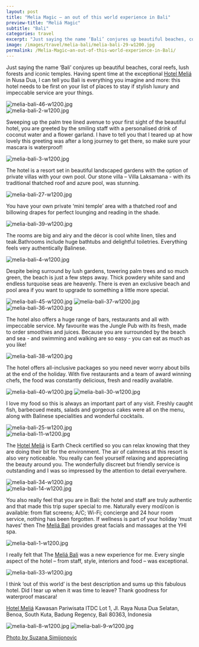 ```yaml
---
layout: post
title: "Melia Magic – an out of this world experience in Bali"
preview-title: "Meliá Magic"
subtitle: "Bali"
categories: travel
excerpt: "Just saying the name ‘Bali’ conjures up beautiful beaches, coral reefs, lush forests and iconic temples. Having spent time at the exceptional Hotel Meliá in Nusa Dua, I can tell you Bali is everything" 
image: /images/travel/melia-bali/melia-bali-29-w1200.jpg
permalink: /Melia-Magic–an-out-of-this-world-experience-in-Bali/
---
```

Just saying the name ‘Bali’ conjures up beautiful beaches, coral reefs, lush forests and iconic temples. Having spent time at the exceptional <a href="https://www.melia.com/en/hotels/indonesia/bali/melia-bali/index.htm?utm_medium=593311&utm_source=758477&utm_campaign=0_GLOBAL_C_BLACKFRIDAY_2019_5701_SEA_25112019_ALEMEA&utm_term=social&utm_content=IG&ectrans=1" target="_blank">Hotel Meliá</a> in Nusa Dua, I can tell you Bali is everything you imagine and more: this hotel needs to be first on your list of places to stay if stylish luxury and impeccable service are your things.

<img src="{{ '/images/travel/melia-bali/melia-bali-46-w1200.jpg' | prepend: SourceUrl }}" alt="melia-bali-46-w1200.jpg">

<div class="row no-gutters">
    <div class="col-md-6 col-sm-12">
        <div class="post-left-image" style="background: url(../images/travel/melia-bali/melia-bali-16-w1200.jpg) no-repeat; background-size: cover; margin-right: 0.5rem; max-height: 800px !important"></div>
    </div>
    <div class="col-md-6 col-sm-12">
        <div class="post-right-image" style="background: url(../images/travel/melia-bali/melia-bali-18-w1200.jpg) no-repeat; background-size: cover; margin-left: 0.5rem; max-height: 800px !important"></div>
    </div>
</div>

<img src="{{ '/images/travel/melia-bali/melia-bali-2-w1200.jpg' | prepend: SourceUrl }}" alt="melia-bali-2-w1200.jpg">
 
Sweeping up the palm tree lined avenue to your first sight of the beautiful hotel, you are greeted by the smiling staff with a personalised drink of coconut water and a flower garland. I have to tell you that I teared up at how lovely this greeting was after a long journey to get there, so make sure your mascara is waterproof!

<img src="{{ '/images/travel/melia-bali/melia-bali-3-w1200.jpg' | prepend: SourceUrl }}" alt="melia-bali-3-w1200.jpg">

The hotel is a resort set in beautiful landscaped gardens with the option of private villas with your own pool. Our stone villa – Villa Laksamana - with its traditional thatched roof and azure pool, was stunning.

<img src="{{ '/images/travel/melia-bali/melia-bali-27-w1200.jpg' | prepend: SourceUrl }}" alt="melia-bali-27-w1200.jpg">

<div class="row no-gutters">
    <div class="col-md-6 col-sm-12">
        <div class="post-left-image" style="background: url(../images/travel/melia-bali/melia-bali-22-w1200.jpg) no-repeat; background-size: cover; margin-right: 0.5rem; max-height: 800px !important"></div>
    </div>
    <div class="col-md-6 col-sm-12">
        <div class="post-right-image" style="background: url(../images/travel/melia-bali/melia-bali-29-w1200.jpg) no-repeat; background-size: cover; margin-left: 0.5rem; max-height: 800px !important"></div>
    </div>
</div>

You have your own private ‘mini temple’ area with a thatched roof and billowing drapes for perfect lounging and reading in the shade. 

<img src="{{ '/images/travel/melia-bali/melia-bali-39-w1200.jpg' | prepend: SourceUrl }}" alt="melia-bali-39-w1200.jpg">

<div class="row no-gutters">
    <div class="col-md-6 col-sm-12">
        <div class="post-left-image" style="background: url(../images/travel/melia-bali/melia-bali-28-w1200.jpg) no-repeat; background-size: cover; margin-right: 0.5rem; max-height: 800px !important"></div>
    </div>
    <div class="col-md-6 col-sm-12">
        <div class="post-right-image" style="background: url(../images/travel/melia-bali/melia-bali-21-w1200.jpg) no-repeat; background-size: cover; margin-left: 0.5rem; max-height: 800px !important"></div>
    </div>
</div>

<div class="row no-gutters">
    <div class="col-md-6 col-sm-12">
        <div class="post-left-image" style="background: url(../images/travel/melia-bali/melia-bali-47-w1200.jpg) no-repeat; background-size: cover; margin-right: 0.5rem; max-height: 800px !important"></div>
    </div>
    <div class="col-md-6 col-sm-12">
        <div class="post-right-image" style="background: url(../images/travel/melia-bali/melia-bali-26-w1200.jpg) no-repeat; background-size: cover; margin-left: 0.5rem; max-height: 800px !important"></div>
    </div>
</div>

The rooms are big and airy and the décor is cool white linen, tiles and teak.Bathrooms include huge bathtubs and delightful toiletries. Everything feels very authentically Balinese.

<img src="{{ '/images/travel/melia-bali/melia-bali-4-w1200.jpg' | prepend: SourceUrl }}" alt="melia-bali-4-w1200.jpg">

<div class="row no-gutters">
    <div class="col-md-6 col-sm-12">
        <div class="post-left-image" style="background: url(../images/travel/melia-bali/melia-bali-6-w1200.jpg) no-repeat; background-size: cover; margin-right: 0.5rem; max-height: 800px !important"></div>
    </div>
    <div class="col-md-6 col-sm-12">
        <div class="post-right-image" style="background: url(../images/travel/melia-bali/melia-bali-5-w1200.jpg) no-repeat; background-size: cover; margin-left: 0.5rem; max-height: 800px !important"></div>
    </div>
</div>

Despite being surround by lush gardens, towering palm trees and so much green, the beach is just a few steps away. Thick powdery white sand and endless turquoise seas are heavenly. There is even an exclusive beach and pool area if you want to upgrade to something a little more special.

<img src="{{ '/images/travel/melia-bali/melia-bali-45-w1200.jpg' | prepend: SourceUrl }}" alt="melia-bali-45-w1200.jpg">

<img src="{{ '/images/travel/melia-bali/melia-bali-37-w1200.jpg' | prepend: SourceUrl }}" alt="melia-bali-37-w1200.jpg">

<div class="row no-gutters">
    <div class="col-md-6 col-sm-12">
        <div class="post-left-image" style="background: url(../images/travel/melia-bali/melia-bali-23-w1200.jpg) no-repeat; background-size: cover; margin-right: 0.5rem; max-height: 800px !important"></div>
    </div>
    <div class="col-md-6 col-sm-12">
        <div class="post-right-image" style="background: url(../images/travel/melia-bali/melia-bali-24-w1200.jpg) no-repeat; background-size: cover; margin-left: 0.5rem; max-height: 800px !important"></div>
    </div>
</div>

<img src="{{ '/images/travel/melia-bali/melia-bali-36-w1200.jpg' | prepend: SourceUrl }}" alt="melia-bali-36-w1200.jpg">

The hotel also offers a huge range of bars, restaurants and all with impeccable service. My favourite was the Jungle Pub with its fresh, made to order smoothies and juices. Because you are surrounded by the beach and sea - and swimming and walking are so easy - you can eat as much as you like!

<img src="{{ '/images/travel/melia-bali/melia-bali-38-w1200.jpg' | prepend: SourceUrl }}" alt="melia-bali-38-w1200.jpg">

The hotel offers all-inclusive packages so you need never worry about bills at the end of the holiday. With five restaurants and a team of award winning chefs, the food was constantly delicious, fresh and readily available. 

<img src="{{ '/images/travel/melia-bali/melia-bali-40-w1200.jpg' | prepend: SourceUrl }}" alt="melia-bali-40-w1200.jpg">

<img src="{{ '/images/travel/melia-bali/melia-bali-30-w1200.jpg' | prepend: SourceUrl }}" alt="melia-bali-30-w1200.jpg">

I love my food so this is always an important part of any visit. Freshly caught fish, barbecued meats, salads and gorgeous cakes were all on the menu, along with Balinese specialities and wonderful cocktails.

<img src="{{ '/images/travel/melia-bali/melia-bali-25-w1200.jpg' | prepend: SourceUrl }}" alt="melia-bali-25-w1200.jpg">

<div class="row no-gutters">
    <div class="col-md-6 col-sm-12">
        <div class="post-left-image" style="background: url(../images/travel/melia-bali/melia-bali-10-w1200.jpg) no-repeat; background-size: cover; margin-right: 0.5rem; max-height: 800px !important"></div>
    </div>
    <div class="col-md-6 col-sm-12">
        <div class="post-right-image" style="background: url(../images/travel/melia-bali/melia-bali-12-w1200.jpg) no-repeat; background-size: cover; margin-left: 0.5rem; max-height: 800px !important"></div>
    </div>
</div>

<img src="{{ '/images/travel/melia-bali/melia-bali-11-w1200.jpg' | prepend: SourceUrl }}" alt="melia-bali-11-w1200.jpg">

The <a href="https://www.melia.com/en/hotels/indonesia/bali/melia-bali/index.htm?utm_medium=593311&utm_source=758477&utm_campaign=0_GLOBAL_C_BLACKFRIDAY_2019_5701_SEA_25112019_ALEMEA&utm_term=social&utm_content=IG&ectrans=1" target="_blank">Hotel Meliá</a> is Earth Check certified so you can relax knowing that they are doing their bit for the environment. The air of calmness at this resort is also very noticeable. You really can feel yourself relaxing and appreciating the beauty around you. The wonderfully discreet but friendly service is outstanding and I was so impressed by the attention to detail everywhere.

<img src="{{ '/images/travel/melia-bali/melia-bali-34-w1200.jpg' | prepend: SourceUrl }}" alt="melia-bali-34-w1200.jpg">

<div class="row no-gutters">
    <div class="col-md-6 col-sm-12">
        <div class="post-left-image" style="background: url(../images/travel/melia-bali/melia-bali-19-w1200.jpg) no-repeat; background-size: cover; margin-right: 0.5rem; max-height: 800px !important"></div>
    </div>
    <div class="col-md-6 col-sm-12">
        <div class="post-right-image" style="background: url(../images/travel/melia-bali/melia-bali-20-w1200.jpg) no-repeat; background-size: cover; margin-left: 0.5rem; max-height: 800px !important"></div>
    </div>
</div>

<img src="{{ '/images/travel/melia-bali/melia-bali-14-w1200.jpg' | prepend: SourceUrl }}" alt="melia-bali-14-w1200.jpg">

You also really feel that you are in Bali: the hotel and staff are truly authentic and that made this trip super special to me. Naturally every mod/con is available: from flat screens; A/C; Wi-Fi; concierge and 24 hour room service, nothing has been forgotten. If wellness is part of your holiday ‘must haves’ then The <a href="https://www.melia.com/en/hotels/indonesia/bali/melia-bali/index.htm?utm_medium=593311&utm_source=758477&utm_campaign=0_GLOBAL_C_BLACKFRIDAY_2019_5701_SEA_25112019_ALEMEA&utm_term=social&utm_content=IG&ectrans=1" target="_blank">Meliá Bali</a> provides great facials and massages at the YHI spa.

<img src="{{ '/images/travel/melia-bali/melia-bali-1-w1200.jpg' | prepend: SourceUrl }}" alt="melia-bali-1-w1200.jpg">

<div class="row no-gutters">
    <div class="col-md-6 col-sm-12">
        <div class="post-left-image" style="background: url(../images/travel/melia-bali/melia-bali-44-w1200.jpg) no-repeat; background-size: cover; margin-right: 0.5rem; max-height: 800px !important"></div>
    </div>
    <div class="col-md-6 col-sm-12">
        <div class="post-right-image" style="background: url(../images/travel/melia-bali/melia-bali-17-w1200.jpg) no-repeat; background-size: cover; margin-left: 0.5rem; max-height: 800px !important"></div>
    </div>
</div>

I really felt that The <a href="https://www.melia.com/en/hotels/indonesia/bali/melia-bali/index.htm?utm_medium=593311&utm_source=758477&utm_campaign=0_GLOBAL_C_BLACKFRIDAY_2019_5701_SEA_25112019_ALEMEA&utm_term=social&utm_content=IG&ectrans=1" target="_blank">Meliá Bali</a> was a new experience for me. Every single aspect of the hotel – from staff, style, interiors and food – was exceptional.

<img src="{{ '/images/travel/melia-bali/melia-bali-33-w1200.jpg' | prepend: SourceUrl }}" alt="melia-bali-33-w1200.jpg">

I think ‘out of this world’ is the best description and sums up this fabulous hotel. Did I tear up when  it was time to leave? Thank goodness for waterproof mascara!

<a href="https://www.melia.com/en/hotels/indonesia/bali/melia-bali/index.htm?utm_medium=593311&utm_source=758477&utm_campaign=0_GLOBAL_C_BLACKFRIDAY_2019_5701_SEA_25112019_ALEMEA&utm_term=social&utm_content=IG&ectrans=1" target="_blank">Hotel Meliá</a>
Kawasan Pariwisata ITDC Lot 1, Jl. Raya Nusa Dua Selatan, Benoa, South Kuta, Badung Regency, Bali 80363, Indonesia

<img src="{{ '/images/travel/melia-bali/melia-bali-8-w1200.jpg' | prepend: SourceUrl }}" alt="melia-bali-8-w1200.jpg">

<img src="{{ '/images/travel/melia-bali/melia-bali-9-w1200.jpg' | prepend: SourceUrl }}" alt="melia-bali-9-w1200.jpg">

<a href="https://www.instagram.com/simisu__/" target="_blank">Photo by Suzana Simijonovic</a>